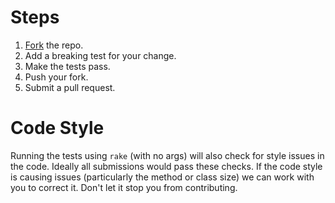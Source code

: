 # Steps

1. [Fork][] the repo.
2. Add a breaking test for your change.
3. Make the tests pass.
4. Push your fork.
5. Submit a pull request.

# Code Style

Running the tests using `rake` (with no args) will also check for style issues in the code. Ideally all submissions would pass these checks. If the code style is causing issues (particularly the method or class size) we can work with you to correct it. Don't let it stop you from contributing.

[fork]: https://github.com/orgsync/active_interaction/fork
